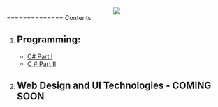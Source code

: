 <center><a href="http://academy.telerik.com"><img src ="http://academy.telerik.com/Sitefinity/WebsiteTemplates/MyTemplate/App_Themes/Academy/Images/telerik-academy-logo.jpg"></a></center>
==============
Contents:

<ol>
<li><h2>Programming:</h2></li>

<ul>
<li><a href = "https://github.com/nmarkova/TelerikAcademy/tree/master/CSharpPartOne">C# Part I</a></li>
<li><a href ="https://github.com/nmarkova/TelerikAcademy/tree/master/CSharpPartTwo">C # Part II</a></li>
</ul>
<li><h2>Web Design and UI Technologies - COMING SOON </h2></li>
</ol>
